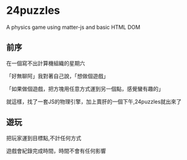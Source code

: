 # 24puzzles

A physics game using matter-js and basic HTML DOM

## 前序

在一個寫不出計算機組織的星期六

「好無聊阿」我對著自己說，「想做個遊戲」

「如果做個遊戲，把方塊用任意方式運到另一個點，感覺蠻有趣的」

就這樣，找了一套JS的物理引擎，加上賣肝的一個下午,24puzzles就出來了

## 遊玩

把玩家運到目標點,不計任何方式

遊戲會紀錄完成時間，時間不會有任何影響